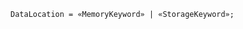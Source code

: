 <!-- This file is generated automatically by infrastructure scripts. Please don't edit by hand. -->

```{ .ebnf .slang-ebnf #DataLocation }
DataLocation = «MemoryKeyword» | «StorageKeyword»;
```
